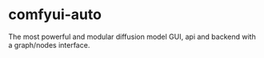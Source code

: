 # comfyui-auto
The most powerful and modular diffusion model GUI, api and backend with a graph/nodes interface.
